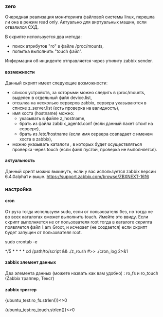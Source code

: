 ### zero

Очередная реализация мониторинга файловой системы linux, перешла ли она в режим read only.
Актуально для виртуальных машин, если отвалился СХД.

В скрипте используется два метода:
  - поиск атрибутов "ro" в файле /proc/mounts,
  - попытка выполнить "touch файл".

Информация об инциденте отправляется через утилиту zabbix sender.

#### возможности

Данный скрипт имеет следующие возможности:
  - список устройств, за которыми можно следить в /proc/mounts, выделен в отдельный файл device.list,
  - отсылка на несколько серверов zabbix, сервера указываются в списке z_server.list (есть проверка на валидность),
  - имя хоста (hostname) можно:
    - указывать в файле z_hostname,
    - брать из файла zabbix_agentd.conf (если данный пакет стоит на сервере),
    - брать из /etc/hostname (если имя сервера совпадает с именем хоста в zabbix),
  - можно указывать каталоги , в которых будет осуществляться проверка через touch (если файл пустой, проверка не выполняется).

#### актуальность

Данный срипт можно выкинуть, если у вас используется zabbix версии 6.4.0alpha1 и выше.
https://support.zabbix.com/browse/ZBXNEXT-1616

### настройка

#### cron
От рута тогда используем sudo, если от пользователя без, но тогда не во всех каталогах сможет выполнить touch. Имейте это ввиду. Если скрипт выполняется не от пользователя root тогда в каталоге скрипта появляется файл I_am_Groot, и исчезает (не создается) если скрипт будет запущен от пользователя root.

sudo crontab -e

*/5 * * * * cd /path/to/script && ./z_ro.sh #>> ./cron_log 2>&1

#### zabbix элемент данных
Два элемента данных (можете назвать как вам удобно) : ro_fs и ro_touch (Zabbix траппер, Текст)

#### zabbix триггер
{ubuntu_test:ro_fs.strlen()}<>0

{ubuntu_test:ro_touch.strlen()}<>0
